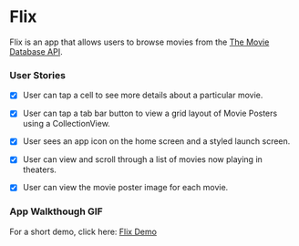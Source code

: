 # Flix

Flix is an app that allows users to browse movies from the [The Movie Database API](http://docs.themoviedb.apiary.io/#).

### User Stories

- [x] User can tap a cell to see more details about a particular movie.
- [X] User can tap a tab bar button to view a grid layout of Movie Posters using a CollectionView.
- [x] User sees an app icon on the home screen and a styled launch screen.
- [x] User can view and scroll through a list of movies now playing in theaters.
- [x] User can view the movie poster image for each movie.



### App Walkthough GIF

For a short demo, click here: <a href="https://app-screenshots-jose-alarcon-chacon.s3.us-east-2.amazonaws.com/Flix+Demo+-+Oct+18.gif">Flix Demo</a>


